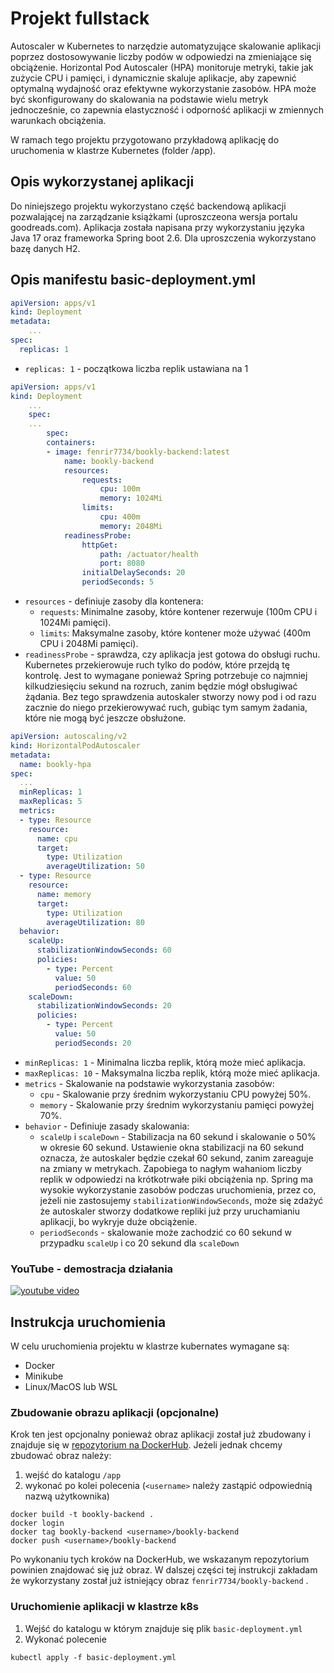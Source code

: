 # Projekt fullstack
Autoscaler w Kubernetes to narzędzie automatyzujące skalowanie aplikacji poprzez dostosowywanie liczby podów w odpowiedzi na zmieniające się obciążenie. Horizontal Pod Autoscaler (HPA) monitoruje metryki, takie jak zużycie CPU i pamięci, i dynamicznie skaluje aplikacje, aby zapewnić optymalną wydajność oraz efektywne wykorzystanie zasobów. HPA może być skonfigurowany do skalowania na podstawie wielu metryk jednocześnie, co zapewnia elastyczność i odporność aplikacji w zmiennych warunkach obciążenia.  
  
W ramach tego projektu przygotowano przykładową aplikację do uruchomenia w klastrze Kubernetes (folder /app). 

## Opis wykorzystanej aplikacji
Do niniejszego projektu wykorzystano część backendową aplikacji pozwalającej na zarządzanie książkami (uproszczeona wersja portalu goodreads.com). Aplikacja została napisana przy wykorzystaniu języka Java 17 oraz frameworka Spring boot 2.6. Dla uproszczenia wykorzystano bazę danych H2. 

## Opis manifestu basic-deployment.yml
```yml
apiVersion: apps/v1
kind: Deployment
metadata:
    ...
spec:
  replicas: 1 
```
- `replicas: 1` - początkowa liczba replik ustawiana na 1

```yml
apiVersion: apps/v1
kind: Deployment
    ...
    spec:
    ...
        spec:
        containers:
        - image: fenrir7734/bookly-backend:latest
            name: bookly-backend
            resources:
                requests:
                    cpu: 100m
                    memory: 1024Mi
                limits:
                    cpu: 400m
                    memory: 2048Mi
            readinessProbe:
                httpGet:
                    path: /actuator/health
                    port: 8080
                initialDelaySeconds: 20
                periodSeconds: 5
```
- `resources` - definiuje zasoby dla kontenera:
    - `requests`: Minimalne zasoby, które kontener rezerwuje (100m CPU i 1024Mi pamięci).
    - `limits`: Maksymalne zasoby, które kontener może używać (400m CPU i 2048Mi pamięci).
- `readinessProbe` - sprawdza, czy aplikacja jest gotowa do obsługi ruchu. Kubernetes przekierowuje ruch tylko do podów, które przejdą tę kontrolę. Jest to wymagane ponieważ Spring potrzebuje co najmniej kilkudziesięciu sekund na rozruch, zanim będzie mógł obsługiwać żądania. Bez tego sprawdzenia autoskaler stworzy nowy pod i od razu zacznie do niego przekierowywać ruch, gubiąc tym samym żadania, które nie mogą być jeszcze obsłużone.


```yml
apiVersion: autoscaling/v2
kind: HorizontalPodAutoscaler
metadata:
  name: bookly-hpa
spec:
  ...
  minReplicas: 1
  maxReplicas: 5
  metrics:
  - type: Resource
    resource:
      name: cpu
      target:
        type: Utilization
        averageUtilization: 50
  - type: Resource
    resource:
      name: memory
      target:
        type: Utilization
        averageUtilization: 80
  behavior:
    scaleUp:
      stabilizationWindowSeconds: 60 
      policies:
        - type: Percent
          value: 50
          periodSeconds: 60
    scaleDown:
      stabilizationWindowSeconds: 20
      policies:
        - type: Percent
          value: 50
          periodSeconds: 20
```
- `minReplicas: 1` - Minimalna liczba replik, którą może mieć aplikacja.
- `maxReplicas: 10` - Maksymalna liczba replik, którą może mieć aplikacja.
- `metrics` - Skalowanie na podstawie wykorzystania zasobów:
  - `cpu` - Skalowanie przy średnim wykorzystaniu CPU powyżej 50%.
  - `memory` - Skalowanie przy średnim wykorzystaniu pamięci powyżej 70%.
- `behavior` - Definiuje zasady skalowania:
  - `scaleUp` i `scaleDown` - Stabilizacja na 60 sekund i skalowanie o 50% w okresie 60 sekund. Ustawienie okna stabilizacji na 60 sekund oznacza, że autoskaler będzie czekał 60 sekund, zanim zareaguje na zmiany w metrykach. Zapobiega to nagłym wahaniom liczby replik w odpowiedzi na krótkotrwałe piki obciążenia np. Spring ma wysokie wykorzystanie zasobów podczas uruchomienia, przez co, jeżeli nie zastosujemy `stabilizationWindowSeconds`, może się zdażyć że autoskaler stworzy dodatkowe repliki już przy uruchamianiu aplikacji, bo wykryje duże obciążenie.
  - `periodSeconds` - skalowanie może zachodzić co 60 sekund w przypadku `scaleUp` i co 20 sekund dla `scaleDown`

### YouTube - demostracja działania
[![youtube video](https://img.youtube.com/vi/o3Ts15qxS50/0.jpg)](https://youtu.be/o3Ts15qxS50)

## Instrukcja uruchomienia
W celu uruchomienia projektu w klastrze kubernates wymagane są:
- Docker
- Minikube
- Linux/MacOS lub WSL

### Zbudowanie obrazu aplikacji (opcjonalne)
Krok ten jest opcjonalny ponieważ obraz aplikacji został już zbudowany i znajduje się w [repozytorium na DockerHub](https://hub.docker.com/repository/docker/fenrir7734/bookly-backend/general). Jeżeli jednak chcemy zbudować obraz należy:
1. wejść do katalogu `/app`
2. wykonać po kolei polecenia (`<username>` należy zastąpić odpowiednią nazwą użytkownika)
```shell
docker build -t bookly-backend .
docker login
docker tag bookly-backend <username>/bookly-backend
docker push <username>/bookly-backend
```
Po wykonaniu tych kroków na DockerHub, we wskazanym repozytorium powinien znajdować się już obraz. W dalszej części tej instrukcji zakładam że wykorzystany został już istniejący obraz `fenrir7734/bookly-backend` .

### Uruchomienie aplikacji w klastrze k8s
1. Wejść do katalogu w którym znajduje się plik `basic-deployment.yml`
2. Wykonać polecenie
```
kubectl apply -f basic-deployment.yml
```
